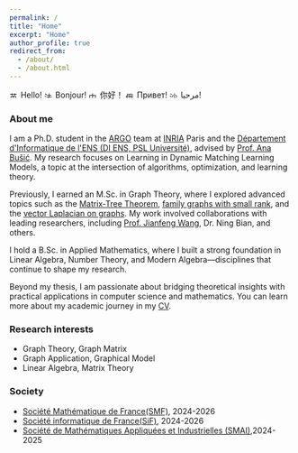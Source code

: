 ```yaml
---
permalink: /
title: "Home"
excerpt: "Home"
author_profile: true
redirect_from: 
  - /about/
  - /about.html
---
```


<p>
  <img
    src="https://flagcdn.com/16x12/gb.png"
    srcset="https://flagcdn.com/32x24/gb.png 2x, https://flagcdn.com/48x36/gb.png 3x"
    width="16" height="12" alt="英国"> Hello! 
  <img
    src="https://flagcdn.com/16x12/fr.png"
    srcset="https://flagcdn.com/32x24/fr.png 2x, https://flagcdn.com/48x36/fr.png 3x"
    width="16" height="12" alt="法国"> Bonjour!
  <img
    src="https://flagcdn.com/16x12/cn.png"
    srcset="https://flagcdn.com/32x24/cn.png 2x, https://flagcdn.com/48x36/cn.png 3x"
    width="16" height="12" alt="中华人民共和国"> 你好！
  <img
    src="https://flagcdn.com/16x12/ru.png"
    srcset="https://flagcdn.com/32x24/ru.png 2x, https://flagcdn.com/48x36/ru.png 3x"
    width="16" height="12" alt="俄罗斯"> Привет!
  <img
    src="https://flagcdn.com/16x12/sa.png"
    srcset="https://flagcdn.com/32x24/sa.png 2x, https://flagcdn.com/48x36/sa.png 3x"
    width="16" height="12" alt="沙特阿拉伯"> مرحبا!
</p>


### About me
I am a Ph.D. student in the [ARGO](https://www.di.ens.fr/argo/) team at [INRIA](https://www.inria.fr) Paris and the [Département d'Informatique de l'ENS (DI ENS, PSL Université)](https://www.di.ens.fr/), advised by [Prof. Ana Bušić](https://www.di.ens.fr/~busic/). My research focuses on Learning in Dynamic Matching Learning Models, a topic at the intersection of algorithms, optimization, and learning theory.

Previously, I earned an M.Sc. in Graph Theory, where I explored advanced topics such as the [Matrix-Tree Theorem](https://kns.cnki.net/kcms/detail/detail.aspx?dbcode=CDMD&filename=1023784641.nh), [family graphs with small rank](http://ccj.pku.edu.cn/article/info?aid=356769604), and the [vector Laplacian on graphs](https://arxiv.org/pdf/2312.05754.pdf). My work involved collaborations with leading researchers, including [Prof. Jianfeng Wang](https://www.researchgate.net/profile/Jianfeng-Wang-15), Dr. Ning Bian, and others.

I hold a B.Sc. in Applied Mathematics, where I built a strong foundation in Linear Algebra, Number Theory, and Modern Algebra—disciplines that continue to shape my research.

Beyond my thesis, I am passionate about bridging theoretical insights with practical applications in computer science and mathematics. You can learn more about my academic journey in my [CV](http://shuligraph.github.io/files/CV_shuli.pdf).

### Research interests

* Graph Theory, Graph Matrix
* Graph Application, Graphical Model
* Linear Algebra, Matrix Theory


### Society
* [Société Mathématique de France(SMF)](https://smf.emath.fr/), 2024-2026
* [Société informatique de France(SiF)](https://archive.societe-informatique-de-france.fr/), 2024-2026
* [Société de Mathématiques Appliquées et Industrielles (SMAI)](http://smai.emath.fr/),2024-2025
 
